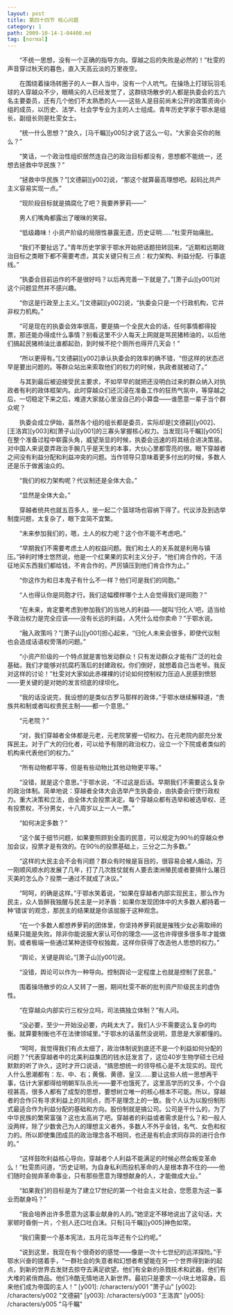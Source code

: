 ```yaml
---
layout: post
title: 第四十四节 核心问题
category: 1
path: 2009-10-14-1-04400.md
tag: [normal]
---
```


　　“不统一思想，没有一个正确的指导方向。穿越之后的失败是必然的！”杜雯的声音穿过秋天的暮色，直入天高云淡的万里夜空。

　　在围绕着操场转圈子的人一群人当中，没有一个人吭气。在操场上打球玩羽毛球的人穿越众不少，眼睛尖的人已经发觉了，这群绕场散步的人都是执委会的五六名主要委员，还有几个他们不太熟悉的人——这些人是目前尚未公开的政策资询小组的成员，以历史、法学、社会学专业为主的人士组成。青年历史学家于鄂水是组长，副组长则是杜雯女士。

　　“统一什么思想？”良久，[马千瞩][y005]才说了这么一句，“大家会买你的账么？”

　　“笑话，一个政治性组织居然连自己的政治目标都没有，思想都不能统一，还想去拯救中华民族？”

　　“拯救中华民族？”[文德嗣][y002]说，“那这个就算最高理想吧。起码比共产主义容易实现一点。”

　　“现阶段目标就是搞腐化了吧？我要养萝莉——”

　　男人们嘴角都露出了暧昧的笑容。

　　“低级趣味！小资产阶级的局限性暴露无遗，历史证明……”杜雯开始痛批。

　　“我们不要扯远了。”青年历史学家于鄂水开始把话题扭转回来，“近期和远期政治目标之类眼下都不需要考虑，其实关键只有三点：权力架构、利益分配、行事底线。”

　　“执委会目前运作的不是很好吗？以后再完善一下就是了。”[萧子山][y001]对这个问题显然并不感兴趣。

　　“你这是行政至上主义。”[文德嗣][y002]说，“执委会只是一个行政机构，它并非权力机构。”

　　“可是现在的执委会效率很高，要是搞一个全民大会的话，任何事情都得投票，那还能办得成什么事情？别看这里不少人每天上网就是骂民猪柿油的，以后他们搞起民猪柿油比谁都起劲，到时候不挖个厕所也得开几天会！”

　　“所以更得有。”[文德嗣][y002]承认执委会的效率的确不错，“但这样的状态迟早是要出问题的。等群众站出来索取他们的权力的时候，执政者就被动了。”

　　与其到最后被迫接受民主要求，不如早早的就把还没明白过来的群众纳入对执政者有利的政体框架内。此时穿越众们还沉浸在准备工作的狂热气氛中，等穿越之后，一切稳定下来之后，难道大家就心里没自己的小算盘——谁愿意一辈子当个群众呢？

　　执委会成立伊始，虽然各个组的组长都是委员，实际却是[文德嗣][y002]、[王洛宾][y003]和[萧子山][y001]的三寡头掌握核心权力。当发现[马千瞩][y005]在整个准备过程中崭露头角，威望渐显的时候，执委会迅速的将其结合进决策层。对中国人来说耍弄政治手腕几乎是天生的本事，大伙心里都雪亮的很。眼下穿越者之间没有利益分配和利益冲突的问题。当作领导只意味着更多付出的时候，多数人还是乐于做酱油众的。

　　“我们的权力架构呢？代议制还是全体大会。”

　　“显然是全体大会。”

　　穿越者统共也就五百多人，坐一起二个篮球场也容纳下得了。代议涉及到选举制度问题，太复杂了，眼下宜简不宜繁。

　　“未来参加我们的，嗯，土人的权力呢？这个你不能不考虑吧。”

　　“早期我们不需要考虑土人的权益问题。我们和土人的关系就是利用与镇压。”钟利时博士悠然说，他是一个红果果的实利主义分子，“他们肯合作的，干活征地买东西我们都给钱，不肯合作的，严厉镇压到他们肯合作为止。”

　　“你这作为和日本鬼子有什么不一样？他们可是我们的同胞。”

　　“人也得认你是同胞才行。我们这幅模样哪个土人会觉得我们是同胞？”

　　“在未来，肯定要考虑到参加我们的当地人的利益——就叫‘归化人’吧，适当给予政治权力是完全应该——没有长远的利益，人凭什么给你卖命？”于鄂水说。

　　“融入政策吗？”[萧子山][y001]担心起来，“归化人未来会很多，即使代议制也会造成话语权旁落的问题。”

　　“小资产阶级的一个特点就是害怕发动群众！只有发动群众才能有广泛的社会基础，我们才能够对抗腐朽落后的封建政权。你们倒好，就想着自己当老爷。我反对这样的讨论！”杜雯对大家如此赤裸裸的讨论如何控制权力压迫人民感到愤怒——更关键的是对她的发言彻底的绿坝化。

　　“我的话没说完，我设想的是类似古罗马那样的政体，”于鄂水继续解释道，“贵族共和制或者叫权贵民主制——都一个意思。”

　　“元老院？”

　　“对，我们穿越者全体都是元老，元老院掌握一切权力。在元老院内部充分发挥民主。对于广大的归化者，可以给予有限的政治权力，设立一个下院或者类似的机构来代表他们的权力。”

　　“所有动物都平等，但是有些动物比其他动物更平等。”

　　“没错，就是这个意思。”于鄂水说，“不过这是后话。早期我们不需要这么复杂的政治体制。简单地说：穿越者全体大会选举产生执委会，由执委会行使行政权力。重大决策和立法，由全体大会投票决定。每个穿越众都有选举和被选举权、还有投票权，不分男女，十八周岁以上一人一票。”

　　“如何决定多数？”

　　“这个属于细节问题，如果要照顾到全面的民意，可以规定为90％的穿越众参加会议，投票才是有效的。在90％的投票基础上，三分之二为多数。”

　　“这样的大民主会不会有问题？群众有时候是盲目的，很容易会被人煽动，万一刚顺风顺水的发展了几年，打了几次胜仗就有人要去澳洲殖民或者要搞什么屠日灭美的怎么办？投票一通过不就成了决议。”

　　“呵呵，的确是这样。”于鄂水笑着说，“如果在穿越者内部实现民主，那么作为民主，众人皆醉我独醒与民主是一对矛盾：如果你发现团体中的大多数人都持着一种‘错误’的观念，那民主的结果就是你该屈服于这种观念。

　　“在一个多数人都想养萝莉的团体里，你坚持养萝莉就是摧残少女必需取缔的结果只能是失败。除非你能说服大家认可你的理念——这也许得很多很多年才能做到，或者极端一些通过某种途径夺权独裁，这样你获得了改造他人思想的权力。”

　　“舆论，关键是舆论。”[萧子山][y001]说。

　　“没错，舆论可以作为一种导向。控制舆论一定程度上也就是控制了民意。”

　　围着操场散步的众人又转了一圈，期间杜雯不断的批判资产阶级民主的虚伪性。

　　“在穿越众内部实行三权分立吗，司法搞独立体制？”有人问。

　　“没必要，至少一开始没必要，内耗太大了。我们人少不需要这么复杂的均衡。就算要制衡也不在法律领域里。”于鄂水的话虽然没说明，意思是大家都懂的。

　　“呵呵，我觉得我们有点太细了，政治体制说到底还不是一个利益如何分配的问题？”代表穿越者中的北美利益集团的钱水廷发言了，这位40岁生物学硕士已经默默的听了许久，这时才开口说话，“搞思想统一的领导核心是不太现实的。现代人什么思潮都有：左、中、右；黄俄、黄德、皇汉……要让这些人统一思想再干事，估计大家都得给明朝军队杀光——要不也饿死了。这里高学历的又多，个个自视甚高，很多人都有了成型的思想，要想树立唯一的核心根本不可能。所以，穿越者的合作只有寻求利益上的共同点，而不是理念上的一致。我个人认为以股份制形式最适合作为利益分配的基础和方向。股份制就是搞公司。公司是干什么的，为了中华民族的繁荣富强？这也太高尚了吧。穿越者的利益或者需求是什么？和一般人没两样，除了少数舍己为人的理想主义者外，多数人不外乎金钱，名气、女色和权力的。所以即使集团成员的政治理念各不相同，也还是有机会求同存异的进行合作的。”

　　“这样鼓吹利益核心导向，穿越者个人利益不能满足的时候必然会叛变革命么！”杜雯质问道，“历史证明，为自身私利而投机革命的人是根本靠不住的——他们随时会抛弃革命事业，只有那些愿意为理想献身的人，才能做成大业。”

　　“如果我们的目标是为了建立17世纪的第一个社会主义社会，您愿意为这一事业而献身吗？”

　　“我会培养出许多愿意为这事业献身的人的。”她坚定不移地说出了这句话，大家顿时昏倒一片，个别人还口吐白沫。只有[马千瞩][y005]神色如常。

　　“我们需要一个基本宪法，五月花当年还有个公约呢。”

　　“说到这里，我现在有个很奇妙的感觉——像是一次十七世纪的远洋探险。”于鄂水兴奋的搓着手，“一群社会的失意者和幻想者希望能在另一个世界得到新的起点，到新的世界去发财去掠夺去满足欲望。他们有全新的杀戮技术和武器，他们有大堆的紧俏商品。他们冷酷无情地进入新世界。最初只是要求一小块土地容身。后来他们成为帝国的主人！”
[y001]: /characters/y001 "萧子山"
[y002]: /characters/y002 "文德嗣"
[y003]: /characters/y003 "王洛宾"
[y005]: /characters/y005 "马千瞩"
